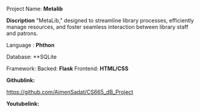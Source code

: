 Project Name: **Metalib**

**Discription**
"MetaLib," designed to streamline library processes, 
efficiently manage resources, and foster seamless interaction between library staff and patrons. 


Language : **Phthon**


Database: **SQLite


Framework:
Backed: **Flask**
Frontend: **HTML/CSS**


**Githublink:**


https://github.com/AimenSadat/CS665_dB_Project

**Youtubelink:**
